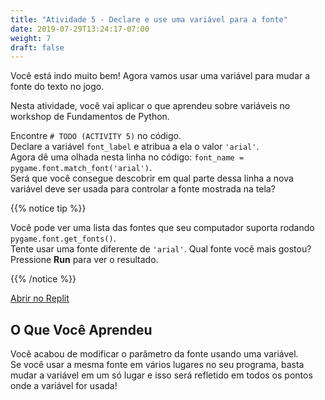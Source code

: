 ```yaml
---
title: "Atividade 5 - Declare e use uma variável para a fonte"
date: 2019-07-29T13:24:17-07:00
weight: 7
draft: false
---
```


Você está indo muito bem! Agora vamos usar uma variável para mudar a fonte do texto no jogo.

Nesta atividade, você vai aplicar o que aprendeu sobre variáveis no workshop de Fundamentos de Python.

Encontre `# TODO (ACTIVITY 5)` no código.  
Declare a variável `font_label` e atribua a ela o valor `'arial'`.  
Agora dê uma olhada nesta linha no código: `font_name = pygame.font.match_font('arial')`.  
Será que você consegue descobrir em qual parte dessa linha a nova variável deve ser usada para controlar a fonte mostrada na tela?

{{% notice tip %}}

Você pode ver uma lista das fontes que seu computador suporta rodando `pygame.font.get_fonts()`.  
Tente usar uma fonte diferente de `'arial'`. Qual fonte você mais gostou? Pressione **Run** para ver o resultado.

{{% /notice %}}

<a class="my-2 mx-4 btn btn-info" href="https://replit.com/@nuevofoundation/PongLessonStudent" target="_blank">Abrir no Replit</a>

## O Que Você Aprendeu

Você acabou de modificar o parâmetro da fonte usando uma variável.  
Se você usar a mesma fonte em vários lugares no seu programa, basta mudar a variável em um só lugar e isso será refletido em todos os pontos onde a variável for usada!
